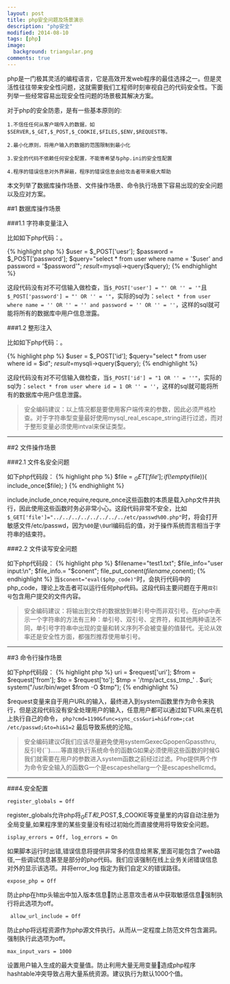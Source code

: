 ```yaml
---
layout: post
title: php安全问题及场景演示
description: "php安全"
modified: 2014-08-10
tags: [php]
image:
  background: triangular.png
comments: true
---
```


php是一门极其灵活的编程语言，它是高效开发web程序的最佳选择之一。但是灵活性往往带来安全性问题，这就需要我们工程师时刻审视自己的代码安全性。下面列举一些经常容易出现安全性问题的场景极其解决方案。

对于php的安全防患，是有一些基本原则的:

```
1.不信任任何从客户端传入的数据，如$SERVER,$_GET,$_POST,$_COOKIE,$FILES,$ENV,$REQUEST等。

2.最小化原则，将用户输入的数据的范围限制到最小化

3.安全的代码不依赖任何安全配置，不能寄希望与php.ini的安全性配置

4.程序的错误信息对外界屏蔽，程序的错误信息会给攻击者带来极大帮助
```

本文列举了数据库操作场景、文件操作场景、命令执行场景下容易出现的安全问题以及应对方案。


##1 数据库操作场景

###1.1 字符串变量注入

比如如下php代码：。

{% highlight php %}
$user = $_POST['uesr'];
$password = $_POST['password'];
$query="select * from user where name = '$user' and password = '$password'";
$result=$mysqli->query($query);
{% endhighlight  %}

这段代码没有对不可信输入做检查，当`$_POST['user'] = "' OR '' = '"`且`$_POST['password'] = "' OR '' = '"`，实际的sql为：`select * from user where name = '' OR '' = '' and password = '' OR '' = ''`，这样的sql就可能将所有的数据库中用户信息泄露。


###1.2 整形注入

比如如下php代码：。

{% highlight php %}
$user = $_POST['id'];
$query="select * from user where id = $id";
$result=$mysqli->query($query);
{% endhighlight  %}

这段代码没有对不可信输入做检查，当`$_POST['id'] = "1 OR '' = ''"`，实际的sql为：`select * from user where id = 1 OR '' = ''`，这样的sql就可能将所有的数据库中用户信息泄露。


>安全编码建议：以上情况都是要使用客户端传来的参数，因此必须严格检查。对于字符串型变量最好使用mysql_real_escape_string进行过滤，而对于整形变量必须使用intval来保证类型。

-----

##2 文件操作场景

###2.1 文件名安全问题

如下php代码段：
{% highlight php %}
$file = $_GET['file'];
if(!empty($file)){
    include_once($file);
}
{% endhighlight  %}

include,include_once,require,requre_once这些函数的本质是载入php文件并执行，因此使用这些函数时务必非常小心。这段代码非常不安全，比如`$_GET['file']="../../../../../../../../etc/passwd%00.php"`时，将会打开敏感文件/etc/passwd，因为`%00`是`\0`url编码后的值，对于操作系统而言相当于字符串的结束符。

###2.2 文件读写安全问题


如下php代码段：
{% highlight php %}
$filename="test1.txt";
$file_info="user input:\n";
$file_info.= "$conent";
file_put_conent($filename,$conent);
{% endhighlight  %}
当`$conent="eval($php_code)"`时，会执行代码中的php_code，理论上攻击者可以运行任何php代码。这段代码主要问题在于用`双引号`包含用户提交的文件内容。
>安全编码建议：将输出到文件的数据放到单引号中而非双引号。在php中表示一个字符串的方法有三种：单引号、双引号、定界符，和其他两种语法不同，单引号字符串中出现的变量和转义序列不会被变量的值替代。无论从效率还是安全性方面，都强烈推荐使用单引号。


----

##3 命令行操作场景

如下php代码段：
{% highlight php %}
uri = $request['uri'];
$from = $request['from'];
$to   = $request['to'];
$tmp = '/tmp/act_css_tmp_' . $uri;  
system("/usr/bin/wget $from -O $tmp");
{% endhighlight  %}

$request变量来自于用户URL的输入，最终进入到system函数里作为命令来执行，但是这段代码没有安全处理用户的输入，任意用户都可以通过如下URL来在机上执行自己的命令， `php?cmd=1190&func=sync_css&uri=hi&from=;cat /etc/passwd;&to=hi&1=2` 最后导致系统的沦陷。

>安全编码建议我们应该尽量避免使用systemexecpopenpassthru, 反引号(``)......等直接执行系统命令的函数如果必须使用这些函数的时候我们就需要在用户的参数进入system函数之前经过过滤。Php提供两个作为命令安全输入的函数一个是escapeshellarg一个是escapeshellcmd。

-----

###4.安全配置

```
register_globals = Off   
```

register_globals允许php将$_GET和$_POST,$_COOKIE等变量里的内容自动注册为全局变量,如果程序里的某些变量没有经过初始化而直接使用将导致安全问题。

```
isplay_errors = Off, log_errors = On 
```

如果脚本运行时出错,错误信息将提供非常多的信息给黑客,里面可能包含了web路径,一些调试信息甚至是部分的php代码。我们应该强制在线上业务关闭错误信息对外的显示该选项。并将error_log 指定为我们自定义的错误路径。


```
expose_php = Off
```
 防止php在http头输出中加入版本信息防止恶意攻击者从中获取敏感信息强制执行将此选项为off。

 
```
 allow_url_include = Off
```
 
 防止php将远程资源作为php源文件执行。从而从一定程度上防范文件包含漏洞。强制执行此选项为off。
 
 
```
max_input_vars = 1000 
```
设置用户输入生成的最大变量值。防止利用大量无用变量造成php程序hashtable冲突导致占用大量系统资源。建议执行为默认1000个值。 
